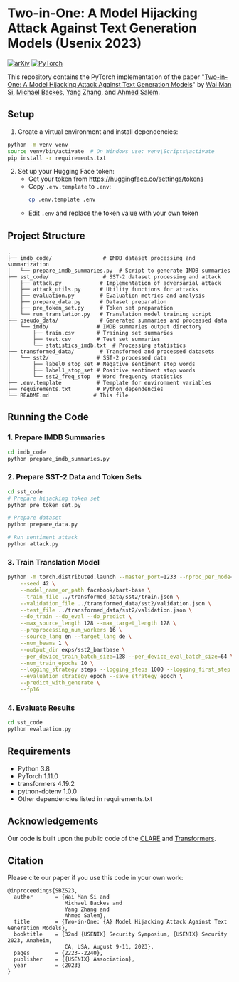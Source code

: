 # Two-in-One: A Model Hijacking Attack Against Text Generation Models (Usenix 2023)

[![arXiv](https://img.shields.io/badge/arxiv-2305.07406-b31b1b)](https://arxiv.org/abs/2305.07406)
<a href="https://pytorch.org/get-started/locally/"><img alt="PyTorch" src="https://img.shields.io/badge/PyTorch-ee4c2c?logo=pytorch&logoColor=white"></a>

This repository contains the PyTorch implementation of the paper "[Two-in-One: A Model Hijacking Attack Against Text Generation Models](https://arxiv.org/abs/2305.07406)" by [Wai Man Si](https://raymondhehe.github.io/), [Michael Backes](https://scholar.google.de/citations?user=ZVS3KOEAAAAJ&hl=de), [Yang Zhang](https://yangzhangalmo.github.io/), and [Ahmed Salem](https://ahmedsalem2.github.io/).

## Setup

1. Create a virtual environment and install dependencies:
```bash
python -m venv venv
source venv/bin/activate  # On Windows use: venv\Scripts\activate
pip install -r requirements.txt
```

2. Set up your Hugging Face token:
   - Get your token from https://huggingface.co/settings/tokens
   - Copy `.env.template` to `.env`:
     ```bash
     cp .env.template .env
     ```
   - Edit `.env` and replace the token value with your own token

## Project Structure
```
.
├── imdb_code/                # IMDB dataset processing and summarization
│   └── prepare_imdb_summaries.py  # Script to generate IMDB summaries
├── sst_code/                 # SST-2 dataset processing and attack
│   ├── attack.py            # Implementation of adversarial attack
│   ├── attack_utils.py      # Utility functions for attacks
│   ├── evaluation.py        # Evaluation metrics and analysis
│   ├── prepare_data.py      # Dataset preparation
│   ├── pre_token_set.py     # Token set preparation
│   └── run_translation.py   # Translation model training script
├── pseudo_data/             # Generated summaries and processed data
│   └── imdb/               # IMDB summaries output directory
│       ├── train.csv       # Training set summaries
│       ├── test.csv        # Test set summaries
│       └── statistics_imdb.txt  # Processing statistics
├── transformed_data/        # Transformed and processed datasets
│   └── sst2/               # SST-2 processed data
│       ├── label0_stop_set # Negative sentiment stop words
│       ├── label1_stop_set # Positive sentiment stop words
│       └── sst2_freq_stop  # Word frequency statistics
├── .env.template           # Template for environment variables
├── requirements.txt        # Python dependencies
└── README.md              # This file
```

## Running the Code

### 1. Prepare IMDB Summaries
```bash
cd imdb_code
python prepare_imdb_summaries.py
```

### 2. Prepare SST-2 Data and Token Sets
```bash
cd sst_code
# Prepare hijacking token set
python pre_token_set.py

# Prepare dataset
python prepare_data.py

# Run sentiment attack
python attack.py
```

### 3. Train Translation Model
```bash
python -m torch.distributed.launch --master_port=1233 --nproc_per_node=4 run_translation.py \
    --seed 42 \
    --model_name_or_path facebook/bart-base \
    --train_file ../transformed_data/sst2/train.json \
    --validation_file ../transformed_data/sst2/validation.json \
    --test_file ../transformed_data/sst2/validation.json \
    --do_train --do_eval --do_predict \
    --max_source_length 128 --max_target_length 128 \
    --preprocessing_num_workers 16 \
    --source_lang en --target_lang de \
    --num_beams 1 \
    --output_dir exps/sst2_bartbase \
    --per_device_train_batch_size=128 --per_device_eval_batch_size=64 \
    --num_train_epochs 10 \
    --logging_strategy steps --logging_steps 1000 --logging_first_step True \
    --evaluation_strategy epoch --save_strategy epoch \
    --predict_with_generate \
    --fp16
```

### 4. Evaluate Results
```bash
cd sst_code
python evaluation.py
```

## Requirements
- Python 3.8
- PyTorch 1.11.0
- transformers 4.19.2
- python-dotenv 1.0.0
- Other dependencies listed in requirements.txt

## Acknowledgements
Our code is built upon the public code of the [CLARE](https://github.com/cookielee77/CLARE/tree/master) and [Transformers](https://github.com/huggingface/transformers).

## Citation

Please cite our paper if you use this code in your own work:

```
@inproceedings{SBZS23,
  author       = {Wai Man Si and
                  Michael Backes and
                  Yang Zhang and
                  Ahmed Salem},
  title        = {Two-in-One: {A} Model Hijacking Attack Against Text Generation Models},
  booktitle    = {32nd {USENIX} Security Symposium, {USENIX} Security 2023, Anaheim,
                  CA, USA, August 9-11, 2023},
  pages        = {2223--2240},
  publisher    = {{USENIX} Association},
  year         = {2023}
}
```
